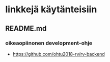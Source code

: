 # linkkejä käytänteisiin

## README.md

### oikeaopiinonen development-ohje 

- https://github.com/ohtu2018-rv/rv-backend
